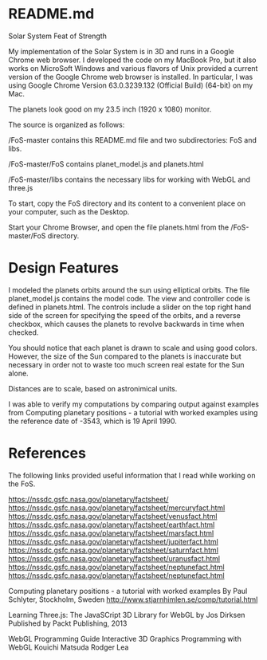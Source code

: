 README.md
=========

Solar System Feat of Strength 

My implementation of the Solar System is in 3D and runs in a Google Chrome 
web browser.  I developed the code on my MacBook Pro, but it also works
on MicroSoft Windows and various flavors of Unix provided a current version of
the Google Chrome web browser is installed.  In particular, I was using Google
Chrome Version 63.0.3239.132 (Official Build) (64-bit) on my Mac.


The planets look good on my 23.5 inch (1920 x 1080) monitor.

The source is organized as follows:

/FoS-master contains this README.md file and two subdirectories:
 FoS and libs.

/FoS-master/FoS contains planet_model.js and planets.html

/FoS-master/libs contains the necessary libs for working with
WebGL and three.js



To start, copy the FoS directory and its content to a convenient
place on your computer, such as the Desktop.

Start your Chrome Browser, and open the file planets.html from the
/FoS-master/FoS directory.



Design Features
===============

I modeled the planets orbits around the sun using elliptical orbits.
The file planet_model.js contains the model code.  The view and controller
code is defined in planets.html.  The controls include a slider on the
top right hand side of the screen for specifying the speed of the orbits,
and a reverse checkbox, which causes the planets to revolve backwards in
time when checked.

You should notice that each planet is drawn to scale and using good colors.  
However, the size of the Sun compared to the planets is inaccurate but
necessary in order not to waste too much screen real estate for the Sun alone.

Distances are to scale, based on astronimical units.

I was able to verify my computations by comparing output against examples from
Computing planetary positions - a tutorial with worked examples using the 
reference date of -3543, which is 19 April 1990.



References
==========


The following links provided useful information that I read while working on 
the FoS.

https://nssdc.gsfc.nasa.gov/planetary/factsheet/
https://nssdc.gsfc.nasa.gov/planetary/factsheet/mercuryfact.html
https://nssdc.gsfc.nasa.gov/planetary/factsheet/venusfact.html
https://nssdc.gsfc.nasa.gov/planetary/factsheet/earthfact.html
https://nssdc.gsfc.nasa.gov/planetary/factsheet/marsfact.html
https://nssdc.gsfc.nasa.gov/planetary/factsheet/jupiterfact.html
https://nssdc.gsfc.nasa.gov/planetary/factsheet/saturnfact.html
https://nssdc.gsfc.nasa.gov/planetary/factsheet/uranusfact.html
https://nssdc.gsfc.nasa.gov/planetary/factsheet/neptunefact.html
https://nssdc.gsfc.nasa.gov/planetary/factsheet/neptunefact.html


Computing planetary positions - a tutorial with worked examples
By Paul Schlyter, Stockholm, Sweden
http://www.stjarnhimlen.se/comp/tutorial.html




Learning Three.js: The JavaSCript 3D Library for WebGL
by Jos Dirksen
Published by Packt Publishing, 2013

WebGL Programming Guide
Interactive 3D Graphics Programming with WebGL
Kouichi Matsuda
Rodger Lea

